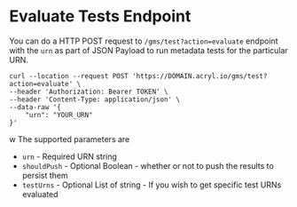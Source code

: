 # Evaluate Tests Endpoint
<FeatureAvailability saasOnly />

You can do a HTTP POST request to `/gms/test?action=evaluate` endpoint with the `urn` as part of JSON Payload to run metadata tests for the particular URN.

```
curl --location --request POST 'https://DOMAIN.acryl.io/gms/test?action=evaluate' \
--header 'Authorization: Bearer TOKEN' \
--header 'Content-Type: application/json' \
--data-raw '{
    "urn": "YOUR_URN"
}'
```
w
The supported parameters are
- `urn` - Required URN string
- `shouldPush` - Optional Boolean - whether or not to push the results to persist them
- `testUrns` - Optional List of string - If you wish to get specific test URNs evaluated
